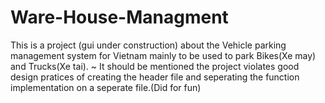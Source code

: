 # Ware-House-Managment
This is a project (gui under construction) about the Vehicle parking management system for Vietnam mainly to be used to park Bikes(Xe may) and Trucks(Xe tai).
~ It should be mentioned the project violates good design pratices of creating the header file and seperating the function implementation on a seperate file.(Did for fun)
